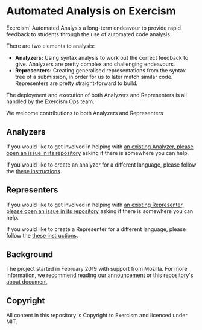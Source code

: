# Automated Analysis on Exercism

Exercism' Automated Analysis a long-term endeavour to provide rapid feedback to students through the use of automated code analysis.

There are two elements to analysis:
- **Analyzers:** Using syntax analysis to work out the correct feedback to give. Analyzers are pretty complex and challenging endeavours.
- **Representers:** Creating generalised representations from the syntax tree of a submission, in order for us to later match similar code. Representers are pretty straight-forward to build.

The deployment and execution of both Analyzers and Representers is all handled by the Exercism Ops team.

We welcome contributions to both Analyzers and Representers

## Analyzers

If you would like to get involved in helping with [an existing Analyzer, please open an issue in its repository](https://github.com/exercism?q=analyzer) asking if there is somewhere you can help.

If you would like to create an analyzer for a different language, please follow the [these instructions](./docs/analyzers/getting-started.md).

## Representers

If you would like to get involved in helping with [an existing Representer, please open an issue in its repository](https://github.com/exercism?q=representer) asking if there is somewhere you can help.

If you would like to create a Representer for a different language, please follow the [these instructions](./docs/representers/getting-started.md).

## Background

The project started in February 2019 with support from Mozilla. For more information, we recommend reading [our announcement](https://exercism.io/blog/automated-mentoring-support-project) or this repository's [about document](./docs/about.md).

## Copyright

All content in this repository is Copyright to Exercism and licenced under MIT.

